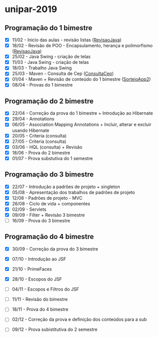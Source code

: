# unipar-2019

## Programação do 1 bimestre
- [x] 11/02 - Inicio das aulas - revisão listas ([RevisaoJava](https://github.com/mussinato/unipar-2019/tree/master/RevisaoJava))<br/>
- [x] 18/02 - Revisão de POO - Encapsulamento, herança e polimorfismo ([RevisaoJava](https://github.com/mussinato/unipar-2019/tree/master/RevisaoJava))<br/>
- [x] 25/02 - Java Swing - criação de telas<br/>
- [x] 11/03 - Java Swing - criação de telas<br/>
- [x] 18/03 - Trabalho Java Swing<br/>
- [x] 25/03 - Maven - Consulta de Cep ([ConsultaCep](https://github.com/mussinato/unipar-2019/tree/master/ConsultaCep))<br/>
- [x] 01/04 - Maven + Revisão de conteúdo do 1 bimestre ([SorteioApp2](https://github.com/mussinato/unipar-2019/tree/master/SorteioApp2))<br/>
- [x] 08/04 - Provas do 1 bimestre<br/>

## Programação do 2 bimestre
- [x] 22/04 - Correção da prova do 1 bimestre + Introdução ao Hibernate<br/>
- [x] 29/04 - Annotations<br/>
- [x] 06/05 - Association Mapping Annotations + Incluir, alterar e excluir usando Hibernate<br/>
- [x] 20/05 - Criteria (consulta)<br/>
- [x] 27/05 - Criteria (consulta)<br/>
- [x] 03/06 - HQL (consulta) + Revisão<br/>
- [x] 18/06 - Prova do 2 bimestre<br/>
- [x] 01/07 - Prova substutiva do 1 semestre<br/>

## Programação do 3 bimestre
- [x] 22/07 - Introdução a padrões de projeto + singleton<br/>
- [x] 05/08 - Apresentação dos trabalhos de padrões de projeto<br/>
- [x] 12/08 - Padrões de projeto - MVC<br/>
- [x] 26/08 - Ciclo de vida + componentes<br/>
- [x] 02/09 - Servlets<br/>
- [x] 09/09 - Filter + Revisão 3 bimestre<br/>
- [ ] 16/09 - Prova do 3 bimestre<br/>

## Programação do 4 bimestre
- [x] 30/09 - Correção da prova do 3 bimestre<br/>
- [x] 07/10 - Introdução ao JSF<br/>
- [x] 21/10 - PrimeFaces<br/>
- [x] 28/10 - Escopos do JSF<br/>
- [ ] 04/11 - Escopos e Filtros do JSF<br/>
- [ ] 11/11 - Revisão do bimestre<br/>
- [ ] 18/11 - Prova do 4 bimestre<br/>
- [ ] 02/12 - Correção da prova e definição dos conteúdos para a sub<br/>
- [ ] 09/12 - Prova subistitutiva do 2 semestre<br/>

